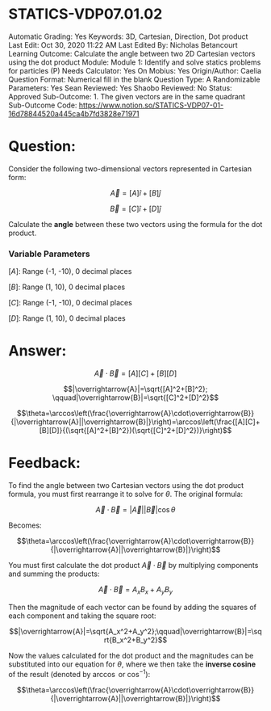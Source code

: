 # STATICS-VDP07.01.02

Automatic Grading: Yes
Keywords: 3D, Cartesian, Direction, Dot product
Last Edit: Oct 30, 2020 11:22 AM
Last Edited By: Nicholas Betancourt
Learning Outcome: Calculate the angle between two 2D Cartesian vectors using the dot product
Module: Module 1: Identify and solve statics problems for particles (P)
Needs Calculator: Yes
On Mobius: Yes
Origin/Author: Caelia
Question Format: Numerical fill in the blank
Question Type: A
Randomizable Parameters: Yes
Sean Reviewed: Yes
Shaobo Reviewed: No
Status: Approved
Sub-Outcome: 1. The given vectors are in the same quadrant
Sub-Outcome Code: https://www.notion.so/STATICS-VDP07-01-16d78844520a445ca4b7fd3828e71971

# Question:

Consider the following two-dimensional vectors represented in Cartesian form: 

$$\overrightarrow{A}=[A]\hat{i}+[B]\hat{j}$$

$$\overrightarrow{B}=[C]\hat{i}+[D]\hat{j}$$

Calculate the **angle** between these two vectors using the formula for the dot product.

### Variable Parameters

$[A]:$ Range (-1, -10), 0 decimal places

$[B]:$ Range (1, 10), 0 decimal places

$[C]:$ Range (-1, -10), 0 decimal places

$[D]:$ Range (1, 10), 0 decimal places

# Answer:

$$\overrightarrow{A}\cdot\overrightarrow{B}=[A][C]+[B][D]$$

$$|\overrightarrow{A}|=\sqrt{[A]^2+[B]^2}; \qquad|\overrightarrow{B}|=\sqrt{[C]^2+[D]^2}$$

$$\theta=\arccos\left(\frac{\overrightarrow{A}\cdot\overrightarrow{B}}{|\overrightarrow{A}||\overrightarrow{B}|}\right)=\arccos\left(\frac{[A][C]+[B][D]}{(\sqrt{[A]^2+[B]^2})(\sqrt{[C]^2+[D]^2})}\right)$$

# Feedback:

To find the angle between two Cartesian vectors using the dot product formula, you must first rearrange it to solve for $\theta$. The original formula:

$$\overrightarrow{A}\cdot\overrightarrow{B}=|\overrightarrow{A}||\overrightarrow{B}|\cos\theta$$

Becomes:

$$\theta=\arccos\left(\frac{\overrightarrow{A}\cdot\overrightarrow{B}}{|\overrightarrow{A}||\overrightarrow{B}|}\right)$$

You must first calculate the dot product $\overrightarrow{A}\cdot\overrightarrow{B}$ by multiplying components and summing the products:

$$\overrightarrow{A}\cdot\overrightarrow{B}=A_xB_x+A_yB_y$$

Then the magnitude of each vector can be found by adding the squares of each component and taking the square root:

$$|\overrightarrow{A}|=\sqrt{A_x^2+A_y^2};\qquad|\overrightarrow{B}|=\sqrt{B_x^2+B_y^2}$$

Now the values calculated for the dot product and the magnitudes can be substituted into our equation for $\theta$, where we then take the **inverse cosine** of the result (denoted by $\arccos$ or $\cos^{-1}$):

$$\theta=\arccos\left(\frac{\overrightarrow{A}\cdot\overrightarrow{B}}{|\overrightarrow{A}||\overrightarrow{B}|}\right)$$